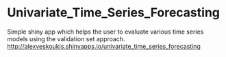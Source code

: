 # Univariate_Time_Series_Forecasting
Simple shiny app which helps the user to evaluate various time series models using the validation set approach.
http://alexveskoukis.shinyapps.io/univariate_time_series_forecasting
